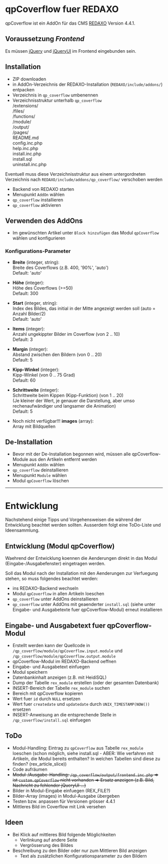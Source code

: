 [REDAXO]: http://www.redaxo.org/
[jQuery]: http://jquery.com/
[jQueryUI]: http://jqueryui.com/

# qpCoverflow fuer REDAXO

qpCoverflow ist ein AddOn für das CMS [REDAXO] Version 4.4.1.

## Voraussetzung _Frontend_
Es müssen [jQuery] und [jQueryUI] im Frontend eingebunden sein.

## Installation
- ZIP downloaden
- in AddOn-Verzeichnis der REDAXO-Installation (`REDAXO/include/addons/`) entpacken
- Verzeichnis in `qp_coverflow` umbenennen
- Verzeichnisstruktur unterhalb `qp_coverflow`  
/extensions/  
/files/  
/functions/  
/module/  
/output/  
/pages/  
README.md  
config.inc.php  
help.inc.php  
install.inc.php  
install.sql  
uninstall.inc.php

Eventuell muss diese Verzeichnisstruktur aus einem untergordneten Verzeichnis nach `REDAXO/include/addons/qp_coverflow/` verschoben werden
- Backend von REDAXO starten
- Menupunkt `AddOn` wählen
- `qp_coverflow` installieren
- `qp_coverflow` aktivieren

## Verwenden des AddOns
- Im gewünschten Artikel unter `Block hinzufügen` das Modul `qpCoverflow` wählen und konfigurieren

### Konfigurations-Parameter
- __Breite__ (integer, string):  
	Breite des Coverflows (z.B. 400, '90%', 'auto')  
	Default: 'auto'

- __Höhe__ (integer):  
	Höhe des Coverflows (>=50)  
	Default: 300

- __Start__ (integer, string):  
	Index des Bildes, das initial in der Mitte angezeigt werden soll (auto = Anzahl Bilder/2)  
	Default: 'auto'

- __Items__ (integer):  
	Anzahl ungekippter Bilder im Coverflow (von 2 .. 10)  
	Default: 3

- __Margin__ (integer):  
	Abstand zwischen den Bildern (von 0 .. 20)  
	Default: 5

- __Kipp-Winkel__ (integer):  
	Kipp-Winkel (von 0 .. 75 Grad)  
	Default: 60

- __Schrittweite__ (integer):  
	Schrittweite beim Kippen (Kipp-Funktion) (von 1 .. 20)  
	(Je kleiner der Wert, je genauer die Darstellung, aber umso rechenaufwändiger und langsamer die Animation)  
	Default: 5

- Noch nicht verfügbar!!! __images__ (array):  
	Array mit Bildquellen

## De-Installation
- Bevor mit der De-Installation begonnen wird, müssen alle qpCoverflow-Module aus den Artikeln entfernt werden
- Menupunkt `AddOn` wählen
- `qp_coverflow` deinstallieren
- Menupunkt `Module` wählen
- Modul `qpCoverflow` löschen
  

---

# Entwicklung
Nachstehend einige Tipps und Vorgehensweisen die während der Entwicklung beachtet werden sollten. Ausserdem folgt eine ToDo-Liste und Ideensammlung.

## Entwicklung (Modul qpCoverflow)
Waehrend der Entwicklung koennen die Aenderungen direkt in das Modul (Eingabe-/Ausgabefenster) eingetragen werden.

Soll das Modul nach der Installation mit den Aenderungen zur Verfuegung stehen, so muss folgendes beachtet werden:
- ins REDAXO-Backend wechseln
- Modul `qpCoverflow` in allen Artikeln loeschen
- `qp_coverflow` unter AddOns deinstallieren
- `qp_coverflow` unter AddOns mit geaenderter `install.sql` (siehe unter Eingabe- und Ausgabetexte fuer qpCoverflow-Modul) erneut installieren


## Eingabe- und Ausgabetext fuer qpCoverflow-Modul

- Erstellt werden kann der Quellcode in `/qp_coverflow/module/qpCoverflow.input.module` und `/qp_coverflow/module/qpCoverflow.output.module`
- qpCoverflow-Modul im REDAXO-Backend oeffnen
- Eingabe- und Ausgabetext einfuegen
- Modul speichern
- Datenbankinhalt anzeigen (z.B. mit HeidiSQL)
- Dump der Tabelle `rex_module` erstellen (oder der gesamten Datenbank)
- INSERT-Bereich der Tabelle `rex_module` suchen
- Bereich mit qpCoverflow kopieren
- Wert fuer `id` durch `NULL` ersetzen
- Wert fuer `createdate` und `updatedate` durch `UNIX_TIMESTAMP(NOW())` ersetzen
- INSERT-Anweisung an die entsprechende Stelle in `/qp_coverflow/install.sql` einfuegen


## ToDo
- Modul-Handling: Eintrag zu `qpCoverflow` aus Tabelle `rex_module` loeschen (schon möglich, siehe install.sql - ABER: Wie verfahren mit Artikeln, die Modul bereits enthalten? In welchen Tabellen sind diese zu finden? (rex_article_slice))
- Code aufräumen
- ~~Modul-/Ausgabe-Handling: `/qp_coverflow/output/frontend.inc.php` => ist `custom.qpCoverflow` nicht vorhanden => Ersatz anzeigen (z.B. Bild, Nachricht zu fehlender jQueryUI ...)~~
- Bilder in Modul-Eingabe einfuegen (REX_FILE?)
- Bilder-Array (images) in Modul-Ausgabe übergeben
- Testen bzw. anpassen für Versionen grösser 4.4.1
- Mittleres Bild im Coverflow mit Link versehen

## Ideen
- Bei Klick auf mittleres Bild folgende Möglichkeiten
  * Verlinkung auf andere Seite
  * Vergrösserung des Bildes
- Beschreibung zu den Bilder oder nur zum Mittleren Bild anzeigen
  * Text als zusätzlichen Konfigurationsparameter zu den Bildern
